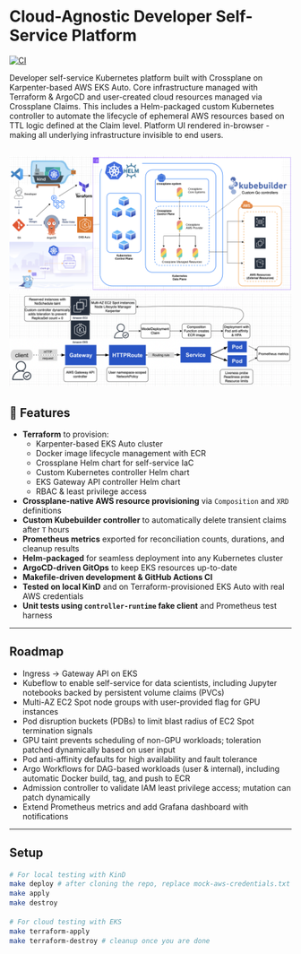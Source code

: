 # Cloud-Agnostic Developer Self-Service Platform

[![CI](https://github.com/CarlosLaraFP/k8s-platform/actions/workflows/ci.yml/badge.svg)](https://github.com/CarlosLaraFP/k8s-platform/actions)

Developer self-service Kubernetes platform built with Crossplane on Karpenter-based AWS EKS Auto. Core infrastructure managed with Terraform & ArgoCD and user-created cloud resources managed via Crossplane Claims. This includes a Helm-packaged custom Kubernetes controller to automate the lifecycle of ephemeral AWS resources based on TTL logic defined at the Claim level. Platform UI rendered in-browser - making all underlying infrastructure invisible to end users.

![Screenshot](solution-architecture.png)
![Screenshot](user-claims.png)
---

## 🚀 Features

- **Terraform** to provision:
    - Karpenter-based EKS Auto cluster
    - Docker image lifecycle management with ECR
    - Crossplane Helm chart for self-service IaC
    - Custom Kubernetes controller Helm chart
    - EKS Gateway API controller Helm chart
    - RBAC & least privilege access
- **Crossplane-native AWS resource provisioning** via `Composition` and `XRD` definitions  
- **Custom Kubebuilder controller** to automatically delete transient claims after `T` hours  
- **Prometheus metrics** exported for reconciliation counts, durations, and cleanup results  
- **Helm-packaged** for seamless deployment into any Kubernetes cluster
- **ArgoCD-driven GitOps** to keep EKS resources up-to-date
- **Makefile-driven development & GitHub Actions CI**
- **Tested on local KinD** and on Terraform-provisioned EKS Auto with real AWS credentials
- **Unit tests using `controller-runtime` fake client** and Prometheus test harness

---

## Roadmap

- Ingress -> Gateway API on EKS
- Kubeflow to enable self-service for data scientists, including Jupyter notebooks backed by persistent volume claims (PVCs)
- Multi-AZ EC2 Spot node groups with user-provided flag for GPU instances
- Pod disruption buckets (PDBs) to limit blast radius of EC2 Spot termination signals
- GPU taint prevents scheduling of non-GPU workloads; toleration patched dynamically based on user input
- Pod anti-affinity defaults for high availability and fault tolerance
- Argo Workflows for DAG-based workloads (user & internal), including automatic Docker build, tag, and push to ECR
- Admission controller to validate IAM least privilege access; mutation can patch dynamically
- Extend Prometheus metrics and add Grafana dashboard with notifications

---

## Setup

```bash
# For local testing with KinD
make deploy # after cloning the repo, replace mock-aws-credentials.txt with aws-credentials.txt
make apply
make destroy

# For cloud testing with EKS
make terraform-apply
make terraform-destroy # cleanup once you are done

